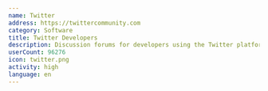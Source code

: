 ```yaml
---
name: Twitter
address: https://twittercommunity.com
category: Software
title: Twitter Developers
description: Discussion forums for developers using the Twitter platform and APIs
userCount: 96276
icon: twitter.png
activity: high
language: en
---
```

